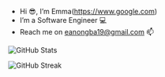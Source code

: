 - Hi 😎, I’m Emma(https://www.google.com)
- I’m a Software Engineer 💻
- Reach me on eanongba19@gmail.com 📫

<!---
manuelnongba/manuelnongba is a ✨ special ✨ repository because its `README.md` (this file) appears on your GitHub profile.
You can click the Preview link to take a look at your changes.
--->
![GitHub Stats](https://github-readme-stats.vercel.app/api?username=manuelnongba&theme=radical)
<!-- [![Top Langs](https://github-readme-stats.vercel.app/api/top-langs/?username=manuelnongba&layout=compact&theme=radical) -->
![GitHub Streak](https://streak-stats.demolab.com/?user=manuelnongba&theme=radical)
